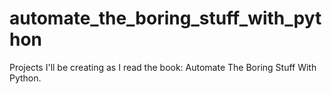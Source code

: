 # automate_the_boring_stuff_with_python
Projects I'll be creating as I read the book: Automate The Boring Stuff With Python.
